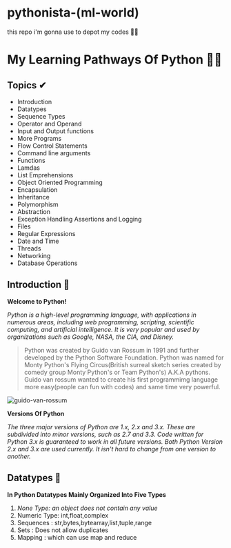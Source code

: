 # pythonista-(ml-world)
this repo i'm gonna use to depot my codes 🗽🚀

# My Learning Pathways Of Python 🐍🚀

 ## Topics ✔

* Introduction
* Datatypes
* Sequence Types
* Operator and Operand
* Input and Output functions
* More Programs
* Flow Control Statements
* Command line arguments
* Functions
* Lamdas
* List Emprehensions
* Object Oriented Programming
* Encapsulation
* Inheritance
* Polymorphism
* Abstraction
* Exception Handling Assertions and Logging
* Files
* Regular Expressions
* Date and Time
* Threads
* Networking
* Database Operations

## Introduction 🐸

__Welcome to Python!__

_Python is a high-level programming language, with applications in numerous areas, including web programming, scripting, scientific computing, and artificial intelligence._
_It is very popular and used by organizations such as Google, NASA, the CIA, and Disney._

> Python was created by Guido van Rossum in 1991 and further developed by the Python Software Foundation.
> Python was named for Monty Python's Flying Circus(British surreal sketch series created by comedy group
Monty Python's or Team Python's) A.K.A pythons.
> Guido van rossum wanted to create his first programmimg  language more easy(people can fun with codes)
and same time very powerful.

![guido-van-rossum](https://tinyurl.com/y79bjxrn)

__Versions Of Python__

_The three major versions of Python are 1.x, 2.x and 3.x. These are subdivided into minor versions, such as 2.7 and 3.3._
_Code written for Python 3.x is guaranteed to work in all future versions._
_Both Python Version 2.x and 3.x are used currently._
_It isn't hard to change from one version to another._

## Datatypes 🦗

__In Python Datatypes Mainly Organized Into Five Types__

1. _None Type: an object does not contain any value_
2. Numeric Type: int,float,complex
3. Sequences : str,bytes,bytearray,list,tuple,range
4. Sets : Does not allow duplicates
5. Mapping : which can use map and reduce




